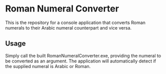# Roman Numeral Converter
This is the repository for a console application that converts Roman numerals to their Arabic numeral counterpart and vice versa.

## Usage
Simply call the built RomanNumeralConverter.exe, providing the numeral to be converted as an argument. The application will automatically detect if the supplied numeral is Arabic or Roman.